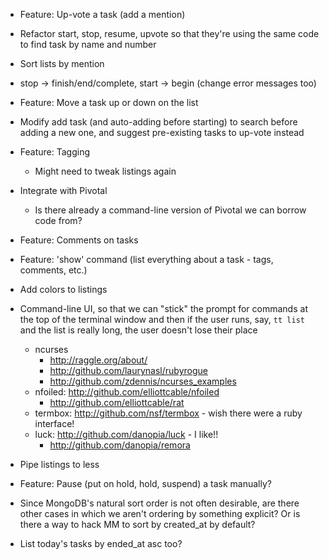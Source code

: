 * Feature: Up-vote a task (add a mention)
* Refactor start, stop, resume, upvote so that they're using the same
  code to find task by name and number
* Sort lists by mention
* stop -> finish/end/complete, start -> begin (change error messages too)
* Feature: Move a task up or down on the list
* Modify add task (and auto-adding before starting) to search before
  adding a new one, and suggest pre-existing tasks to up-vote instead
* Feature: Tagging
  * Might need to tweak listings again
* Integrate with Pivotal
  * Is there already a command-line version of Pivotal we can borrow
    code from?
* Feature: Comments on tasks
* Feature: 'show' command (list everything about a task - tags, comments, etc.)
* Add colors to listings
* Command-line UI, so that we can "stick" the prompt for commands at the
  top of the terminal window and then if the user runs, say, `tt list`
  and the list is really long, the user doesn't lose their place
  * ncurses
    * <http://raggle.org/about/>
    * <http://github.com/laurynasl/rubyrogue>
    * <http://github.com/zdennis/ncurses_examples>
  * nfoiled: <http://github.com/elliottcable/nfoiled>
    * <http://github.com/elliottcable/rat>
  * termbox: <http://github.com/nsf/termbox> - wish there were a ruby interface!
  * luck: <http://github.com/danopia/luck> - I like!!
    * <http://github.com/danopia/remora>
* Pipe listings to less

* Feature: Pause (put on hold, hold, suspend) a task manually?
* Since MongoDB's natural sort order is not often desirable, are there
  other cases in which we aren't ordering by something explicit?
  Or is there a way to hack MM to sort by created_at by default?
* List today's tasks by ended_at asc too?